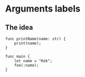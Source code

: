 # Arguments labels

## The idea

```jc
func printName(name: str) {
    print(name);
}

func main {
    let name = "Kek";
    foo(:name);
}
```
